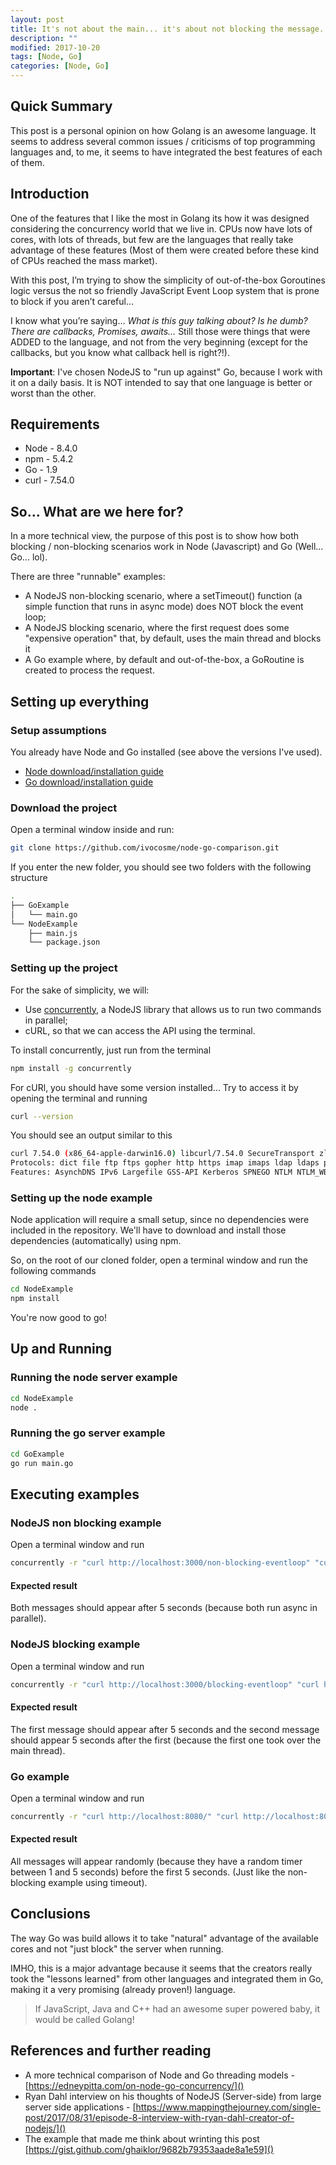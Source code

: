 ```yaml
---
layout: post
title: It's not about the main... it's about not blocking the message.
description: ""
modified: 2017-10-20
tags: [Node, Go]
categories: [Node, Go]
---
```


## Quick Summary

This post is a personal opinion on how Golang is an awesome language. It seems to address several common issues / criticisms of top programming languages and, to me, it seems to have integrated the best features of each of them.

## Introduction  
One of the features that I like the most in Golang its how it was designed considering the concurrency world that we live in. CPUs now have lots of cores, with lots of threads, but few are the languages that really take advantage of these features (Most of them were created before these kind of CPUs reached the mass market). 

With this post, I’m trying to show the simplicity of out-of-the-box Goroutines logic versus the not so friendly JavaScript Event Loop system that is prone to block if you aren’t careful...
<!--more-->

I know what you’re saying… _What is this guy talking about? Is he dumb? There are callbacks, Promises, awaits…_ Still those were things that were ADDED to the language, and not from the very beginning (except for the callbacks, but you know what callback hell is right?!).  
 
**Important**: I've chosen NodeJS to "run up against" Go, because I work with it on a daily basis. It is NOT intended to say that one language is better or worst than the other.

## Requirements

* Node - 8.4.0
* npm - 5.4.2
* Go - 1.9
* curl - 7.54.0

## So... What are we here for?

In a more technical view, the purpose of this post is to show how both blocking / non-blocking scenarios work in Node (Javascript) and Go (Well... Go... lol).

There are three "runnable" examples:

* A NodeJS non-blocking scenario, where a setTimeout() function (a simple function that runs in async mode) does NOT block the event loop;
* A NodeJS blocking scenario, where the first request does some "expensive operation" that, by default, uses the main thread and blocks it
* A Go example where, by default and out-of-the-box, a GoRoutine is created to process the request.

## Setting up everything

### Setup assumptions

You already have Node and Go installed (see above the versions I've used).

* [Node download/installation guide](https://nodejs.org/en/download/package-manager/)
* [Go download/installation guide](https://golang.org/doc/install)

### Download the project

Open a terminal window inside and run:

```bash
git clone https://github.com/ivocosme/node-go-comparison.git
```

If you enter the new folder, you should see two folders with the following structure

```bash
.
├── GoExample
│   └── main.go
└── NodeExample
    ├── main.js
    └── package.json
```

### Setting up the project

For the sake of simplicity, we will:

* Use [concurrently](https://www.npmjs.com/package/concurrently), a NodeJS library that allows us to run two commands in parallel;
* cURL, so that we can access the API using the terminal.

To install concurrently, just run from the terminal

```bash
npm install -g concurrently
```

For cURl, you should have some version installed... Try to access it by opening the terminal and running

```bash
curl --version
```

You should see an output similar to this

```bash
curl 7.54.0 (x86_64-apple-darwin16.0) libcurl/7.54.0 SecureTransport zlib/1.2.8
Protocols: dict file ftp ftps gopher http https imap imaps ldap ldaps pop3 pop3s rtsp smb smbs smtp smtps telnet tftp
Features: AsynchDNS IPv6 Largefile GSS-API Kerberos SPNEGO NTLM NTLM_WB SSL libz UnixSockets
```

### Setting up the node example

Node application will require a small setup, since no dependencies were included in the repository. We'll have to download and install those dependencies (automatically) using npm.

So, on the root of our cloned folder, open a terminal window and run the following commands

```bash
cd NodeExample
npm install
```

You're now good to go!

## Up and Running

### Running the node server example

```bash
cd NodeExample
node .
```

### Running the go server example

```bash
cd GoExample
go run main.go
```

## Executing examples

### NodeJS non blocking example

Open a terminal window and run

```bash
concurrently -r "curl http://localhost:3000/non-blocking-eventloop" "curl http://localhost:3000/non-blocking-eventloop"
```

#### Expected result

Both messages should appear after 5 seconds (because both run async in parallel).

### NodeJS blocking example

Open a terminal window and run

```bash
concurrently -r "curl http://localhost:3000/blocking-eventloop" "curl http://localhost:3000/blocking-eventloop"
```

#### Expected result

The first message should appear after 5 seconds and the second message should appear 5 seconds after the first (because the first one took over the main thread).

### Go example

Open a terminal window and run

```bash
concurrently -r "curl http://localhost:8080/" "curl http://localhost:8080/" "curl http://localhost:8080/" "curl http://localhost:8080/" "curl http://localhost:8080/"
```

#### Expected result

All messages will appear randomly (because they have a random timer between 1 and 5 seconds) before the first 5 seconds. (Just like the non-blocking example using timeout).

## Conclusions

The way Go was build allows it to take "natural" advantage of the available cores and not "just block" the server when running. 

IMHO, this is a major advantage because it seems that the creators really took the "lessons learned" from other languages and integrated them in Go, making it a very promising (already proven!) language.

> If JavaScript, Java and C++ had an awesome super powered baby, it would be called Golang!
 
## References and further reading 
 
* A more technical comparison of Node and Go threading models - [https://edneypitta.com/on-node-go-concurrency/]()
* Ryan Dahl interview on his thoughts of NodeJS (Server-side) from large server side applications - [https://www.mappingthejourney.com/single-post/2017/08/31/episode-8-interview-with-ryan-dahl-creator-of-nodejs/]()
* The example that made me think about wrinting this post [https://gist.github.com/ghaiklor/9682b79353aade8a1e59]()